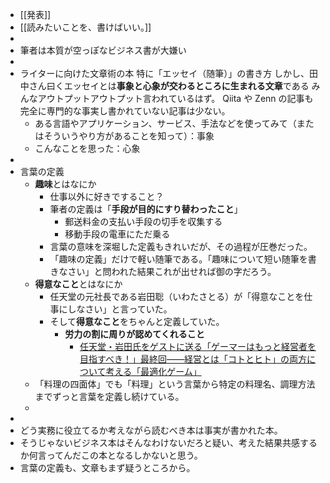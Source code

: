 - [[発表]]
- [[読みたいことを、書けばいい。]]
-
- 筆者は本質が空っぽなビジネス書が大嫌い
-
- ライターに向けた文章術の本
  特に「エッセイ（随筆）」の書き方
  しかし、田中さん曰くエッセイとは**事象と心象が交わるところに生まれる文章**である
  みんなアウトプットアウトプット言われているはず。
  Qiita や Zenn の記事も完全に専門的な事実し書かれていない記事は少ない。
	- ある言語やアプリケーション、サービス、手法などを使ってみて（またはそういうやり方があることを知って）：事象
	- こんなことを思った：心象
-
- 言葉の定義
	- **趣味**とはなにか
		- 仕事以外に好きですること？
		- 筆者の定義は「**手段が目的にすり替わったこと**」
			- 郵送料金の支払い手段の切手を収集する
			- 移動手段の電車にただ乗る
		- 言葉の意味を深堀した定義もきれいだが、その過程が圧巻だった。
		- 「趣味の定義」だけで軽い随筆である。「趣味について短い随筆を書きなさい」と問われた結果これが出せれば御の字だろう。
	- **得意なこと**とはなにか
		- 任天堂の元社長である岩田聡（いわたさとる）が「得意なことを仕事にしなさい」と言っていた。
		- そして**得意なこと**をちゃんと定義していた。
			- **労力の割に周りが認めてくれること**
				- [任天堂・岩田氏をゲストに送る「ゲーマーはもっと経営者を目指すべき！」最終回――経営とは「コトとヒト」の両方について考える「最適化ゲーム」](https://www.4gamer.net/games/999/G999905/20141226033/index_3.html)
	- 「料理の四面体」でも「料理」という言葉から特定の料理名、調理方法までずっと言葉を定義し続けている。
	-
-
- どう実務に役立てるか考えながら読むべき本は事実が書かれた本。
- そうじゃないビジネス本はそんなわけないだろと疑い、考えた結果共感するか何言ってんだこの本となるしかないと思う。
- 言葉の定義も、文章もまず疑うところから。